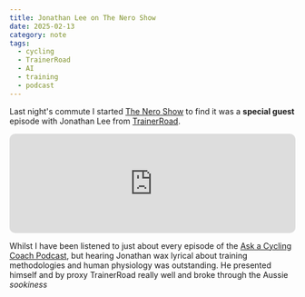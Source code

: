 ```yaml
---
title: Jonathan Lee on The Nero Show
date: 2025-02-13
category: note
tags:
  - cycling
  - TrainerRoad
  - AI
  - training
  - podcast
---
```


Last night's commute I started [The Nero Show](https://podcasts.apple.com/ae/podcast/the-nero-show/id1659229051) to find it was a **special guest** episode with Jonathan Lee from [TrainerRoad](https://www.trainerroad.com/).

<iframe allow="autoplay *; encrypted-media *; fullscreen *; clipboard-write" frameborder="0" height="175" style="width:100%;max-width:660px;overflow:hidden;border-radius:10px;" sandbox="allow-forms allow-popups allow-same-origin allow-scripts allow-storage-access-by-user-activation allow-top-navigation-by-user-activation" src="https://embed.podcasts.apple.com/ae/podcast/trainerroads-jonathan-lee-on-ai-vs-coaches-indoor-vs/id1659229051?i=1000691445327"></iframe>

Whilst I have been listened to just about every episode of the [Ask a Cycling Coach Podcast](https://podcasts.apple.com/ae/podcast/ask-a-cycling-coach-podcast-presented-by-trainerroad/id1035433041), but hearing Jonathan wax lyrical about training methodologies and human physiology was outstanding. He presented himself and by proxy TrainerRoad really well and broke through the Aussie *sookiness*

